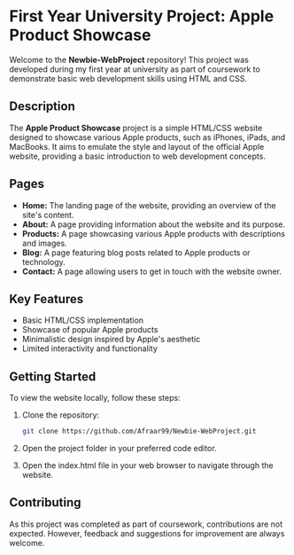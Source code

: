 # First Year University Project: Apple Product Showcase

Welcome to the **Newbie-WebProject** repository! This project was developed during my first year at university as part of coursework to demonstrate basic web development skills using HTML and CSS.

## Description

The **Apple Product Showcase** project is a simple HTML/CSS website designed to showcase various Apple products, such as iPhones, iPads, and MacBooks. It aims to emulate the style and layout of the official Apple website, providing a basic introduction to web development concepts.

## Pages

- **Home:** The landing page of the website, providing an overview of the site's content.
- **About:** A page providing information about the website and its purpose.
- **Products:** A page showcasing various Apple products with descriptions and images.
- **Blog:** A page featuring blog posts related to Apple products or technology.
- **Contact:** A page allowing users to get in touch with the website owner.

## Key Features

- Basic HTML/CSS implementation
- Showcase of popular Apple products
- Minimalistic design inspired by Apple's aesthetic
- Limited interactivity and functionality

## Getting Started

To view the website locally, follow these steps:

1. Clone the repository:
   ```sh
   git clone https://github.com/Afraar99/Newbie-WebProject.git

2. Open the project folder in your preferred code editor.

3. Open the index.html file in your web browser to navigate through the website.

## Contributing

As this project was completed as part of coursework, contributions are not expected. However, feedback and suggestions for improvement are always welcome.